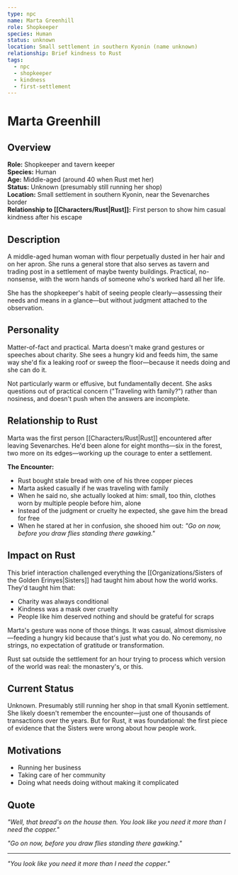 ```yaml
---
type: npc
name: Marta Greenhill
role: Shopkeeper
species: Human
status: unknown
location: Small settlement in southern Kyonin (name unknown)
relationship: Brief kindness to Rust
tags:
  - npc
  - shopkeeper
  - kindness
  - first-settlement
---
```


# Marta Greenhill

## Overview
**Role:** Shopkeeper and tavern keeper  
**Species:** Human  
**Age:** Middle-aged (around 40 when Rust met her)  
**Status:** Unknown (presumably still running her shop)  
**Location:** Small settlement in southern Kyonin, near the Sevenarches border  
**Relationship to [[Characters/Rust|Rust]]:** First person to show him casual kindness after his escape

## Description
A middle-aged human woman with flour perpetually dusted in her hair and on her apron. She runs a general store that also serves as tavern and trading post in a settlement of maybe twenty buildings. Practical, no-nonsense, with the worn hands of someone who's worked hard all her life.

She has the shopkeeper's habit of seeing people clearly—assessing their needs and means in a glance—but without judgment attached to the observation.

## Personality
Matter-of-fact and practical. Marta doesn't make grand gestures or speeches about charity. She sees a hungry kid and feeds him, the same way she'd fix a leaking roof or sweep the floor—because it needs doing and she can do it.

Not particularly warm or effusive, but fundamentally decent. She asks questions out of practical concern ("Traveling with family?") rather than nosiness, and doesn't push when the answers are incomplete.

## Relationship to Rust
Marta was the first person [[Characters/Rust|Rust]] encountered after leaving Sevenarches. He'd been alone for eight months—six in the forest, two more on its edges—working up the courage to enter a settlement.

**The Encounter:**
- Rust bought stale bread with one of his three copper pieces
- Marta asked casually if he was traveling with family
- When he said no, she actually looked at him: small, too thin, clothes worn by multiple people before him, alone
- Instead of the judgment or cruelty he expected, she gave him the bread for free
- When he stared at her in confusion, she shooed him out: *"Go on now, before you draw flies standing there gawking."*

## Impact on Rust
This brief interaction challenged everything the [[Organizations/Sisters of the Golden Erinyes|Sisters]] had taught him about how the world works. They'd taught him that:
- Charity was always conditional
- Kindness was a mask over cruelty
- People like him deserved nothing and should be grateful for scraps

Marta's gesture was none of those things. It was casual, almost dismissive—feeding a hungry kid because that's just what you do. No ceremony, no strings, no expectation of gratitude or transformation.

Rust sat outside the settlement for an hour trying to process which version of the world was real: the monastery's, or this.

## Current Status
Unknown. Presumably still running her shop in that small Kyonin settlement. She likely doesn't remember the encounter—just one of thousands of transactions over the years. But for Rust, it was foundational: the first piece of evidence that the Sisters were wrong about how people work.

## Motivations
- Running her business
- Taking care of her community
- Doing what needs doing without making it complicated

## Quote
*"Well, that bread's on the house then. You look like you need it more than I need the copper."*

*"Go on now, before you draw flies standing there gawking."*

---
*"You look like you need it more than I need the copper."*
